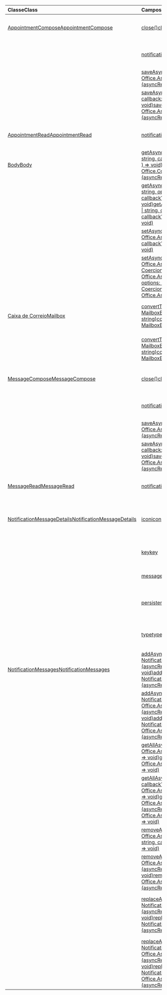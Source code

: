 | <span data-ttu-id="14cbe-101">Classe</span><span class="sxs-lookup"><span data-stu-id="14cbe-101">Class</span></span> | <span data-ttu-id="14cbe-102">Campos</span><span class="sxs-lookup"><span data-stu-id="14cbe-102">Fields</span></span> | <span data-ttu-id="14cbe-103">Descrição</span><span class="sxs-lookup"><span data-stu-id="14cbe-103">Description</span></span> |
|:---|:---|:---|
|[<span data-ttu-id="14cbe-104">AppointmentCompose</span><span class="sxs-lookup"><span data-stu-id="14cbe-104">AppointmentCompose</span></span>](/javascript/api/outlook/outlook.appointmentcompose)|[<span data-ttu-id="14cbe-105">close()</span><span class="sxs-lookup"><span data-stu-id="14cbe-105">close()</span></span>](/javascript/api/outlook/outlook.appointmentcompose#close--)|<span data-ttu-id="14cbe-106">Fecha o item atual que está sendo composto</span><span class="sxs-lookup"><span data-stu-id="14cbe-106">Closes the current item that is being composed</span></span>|
||[<span data-ttu-id="14cbe-107">notificationMessages</span><span class="sxs-lookup"><span data-stu-id="14cbe-107">notificationMessages</span></span>](/javascript/api/outlook/outlook.appointmentcompose#notificationmessages)|<span data-ttu-id="14cbe-108">Obtém as mensagens de notificação de um item.</span><span class="sxs-lookup"><span data-stu-id="14cbe-108">Gets the notification messages for an item.</span></span>|
||[<span data-ttu-id="14cbe-109">saveAsync(callback: (asyncResult: Office.AsyncResult <string> ) => void)</span><span class="sxs-lookup"><span data-stu-id="14cbe-109">saveAsync(callback: (asyncResult: Office.AsyncResult<string>) => void)</span></span>](/javascript/api/outlook/outlook.appointmentcompose#saveasync-callback--asyncresult-)|<span data-ttu-id="14cbe-110">Salva um item de forma assíncrona.</span><span class="sxs-lookup"><span data-stu-id="14cbe-110">Asynchronously saves an item.</span></span>|
||[<span data-ttu-id="14cbe-111">saveAsync(options: Office.AsyncContextOptions, callback: (asyncResult: Office.AsyncResult <string> ) => void)</span><span class="sxs-lookup"><span data-stu-id="14cbe-111">saveAsync(options: Office.AsyncContextOptions, callback: (asyncResult: Office.AsyncResult<string>) => void)</span></span>](/javascript/api/outlook/outlook.appointmentcompose#saveasync-options--callback--asyncresult-)|<span data-ttu-id="14cbe-112">Salva um item de forma assíncrona.</span><span class="sxs-lookup"><span data-stu-id="14cbe-112">Asynchronously saves an item.</span></span>|
|[<span data-ttu-id="14cbe-113">AppointmentRead</span><span class="sxs-lookup"><span data-stu-id="14cbe-113">AppointmentRead</span></span>](/javascript/api/outlook/outlook.appointmentread)|[<span data-ttu-id="14cbe-114">notificationMessages</span><span class="sxs-lookup"><span data-stu-id="14cbe-114">notificationMessages</span></span>](/javascript/api/outlook/outlook.appointmentread#notificationmessages)|<span data-ttu-id="14cbe-115">Obtém as mensagens de notificação de um item.</span><span class="sxs-lookup"><span data-stu-id="14cbe-115">Gets the notification messages for an item.</span></span>|
|[<span data-ttu-id="14cbe-116">Body</span><span class="sxs-lookup"><span data-stu-id="14cbe-116">Body</span></span>](/javascript/api/outlook/outlook.body)|[<span data-ttu-id="14cbe-117">getAsync(coercionType: Office.CoercionType \| string, callback?: (asyncResult: Office.AsyncResult <string> ) => void)</span><span class="sxs-lookup"><span data-stu-id="14cbe-117">getAsync(coercionType: Office.CoercionType \| string, callback?: (asyncResult: Office.AsyncResult<string>) => void)</span></span>](/javascript/api/outlook/outlook.body#getasync-coerciontype--callback--asyncresult-)|<span data-ttu-id="14cbe-118">Retorna o corpo atual em um formato especificado.</span><span class="sxs-lookup"><span data-stu-id="14cbe-118">Returns the current body in a specified format.</span></span>|
||[<span data-ttu-id="14cbe-119">getAsync(coercionType: Office.CoercionType \| string, options: Office.AsyncContextOptions, callback?: (asyncResult: Office.AsyncResult <string> ) => void)</span><span class="sxs-lookup"><span data-stu-id="14cbe-119">getAsync(coercionType: Office.CoercionType \| string, options: Office.AsyncContextOptions, callback?: (asyncResult: Office.AsyncResult<string>) => void)</span></span>](/javascript/api/outlook/outlook.body#getasync-coerciontype--options--callback--asyncresult-)|<span data-ttu-id="14cbe-120">Retorna o corpo atual em um formato especificado.</span><span class="sxs-lookup"><span data-stu-id="14cbe-120">Returns the current body in a specified format.</span></span>|
||[<span data-ttu-id="14cbe-121">setAsync(data: string, callback?: (asyncResult: Office.AsyncResult <void> ) => void)</span><span class="sxs-lookup"><span data-stu-id="14cbe-121">setAsync(data: string, callback?: (asyncResult: Office.AsyncResult<void>) => void)</span></span>](/javascript/api/outlook/outlook.body#setasync-data--callback--asyncresult-)|<span data-ttu-id="14cbe-122">Substitui todo o corpo com o texto especificado.</span><span class="sxs-lookup"><span data-stu-id="14cbe-122">Replaces the entire body with the specified text.</span></span>|
||[<span data-ttu-id="14cbe-123">setAsync(data: string, options: Office.AsyncContextOptions & CoercionTypeOptions, callback?: (asyncResult: Office.AsyncResult <void> ) => void)</span><span class="sxs-lookup"><span data-stu-id="14cbe-123">setAsync(data: string, options: Office.AsyncContextOptions & CoercionTypeOptions, callback?: (asyncResult: Office.AsyncResult<void>) => void)</span></span>](/javascript/api/outlook/outlook.body#setasync-data--options--callback--asyncresult-)|<span data-ttu-id="14cbe-124">Substitui todo o corpo com o texto especificado.</span><span class="sxs-lookup"><span data-stu-id="14cbe-124">Replaces the entire body with the specified text.</span></span>|
|[<span data-ttu-id="14cbe-125">Caixa de Correio</span><span class="sxs-lookup"><span data-stu-id="14cbe-125">Mailbox</span></span>](/javascript/api/outlook/outlook.mailbox)|[<span data-ttu-id="14cbe-126">convertToEwsId(itemId: string, restVersion: MailboxEnums.RestVersion \| string)</span><span class="sxs-lookup"><span data-stu-id="14cbe-126">convertToEwsId(itemId: string, restVersion: MailboxEnums.RestVersion \| string)</span></span>](/javascript/api/outlook/outlook.mailbox#converttoewsid-itemid--restversion-)|<span data-ttu-id="14cbe-127">Converte uma ID de item formatada para REST no formato EWS.</span><span class="sxs-lookup"><span data-stu-id="14cbe-127">Converts an item ID formatted for REST into EWS format.</span></span>|
||[<span data-ttu-id="14cbe-128">convertToRestId(itemId: string, restVersion: MailboxEnums.RestVersion \| string)</span><span class="sxs-lookup"><span data-stu-id="14cbe-128">convertToRestId(itemId: string, restVersion: MailboxEnums.RestVersion \| string)</span></span>](/javascript/api/outlook/outlook.mailbox#converttorestid-itemid--restversion-)|<span data-ttu-id="14cbe-129">Converte uma ID de item formatada para EWS no formato REST.</span><span class="sxs-lookup"><span data-stu-id="14cbe-129">Converts an item ID formatted for EWS into REST format.</span></span>|
|[<span data-ttu-id="14cbe-130">MessageCompose</span><span class="sxs-lookup"><span data-stu-id="14cbe-130">MessageCompose</span></span>](/javascript/api/outlook/outlook.messagecompose)|[<span data-ttu-id="14cbe-131">close()</span><span class="sxs-lookup"><span data-stu-id="14cbe-131">close()</span></span>](/javascript/api/outlook/outlook.messagecompose#close--)|<span data-ttu-id="14cbe-132">Fecha o item atual que está sendo composto</span><span class="sxs-lookup"><span data-stu-id="14cbe-132">Closes the current item that is being composed</span></span>|
||[<span data-ttu-id="14cbe-133">notificationMessages</span><span class="sxs-lookup"><span data-stu-id="14cbe-133">notificationMessages</span></span>](/javascript/api/outlook/outlook.messagecompose#notificationmessages)|<span data-ttu-id="14cbe-134">Obtém as mensagens de notificação de um item.</span><span class="sxs-lookup"><span data-stu-id="14cbe-134">Gets the notification messages for an item.</span></span>|
||[<span data-ttu-id="14cbe-135">saveAsync(callback: (asyncResult: Office.AsyncResult <string> ) => void)</span><span class="sxs-lookup"><span data-stu-id="14cbe-135">saveAsync(callback: (asyncResult: Office.AsyncResult<string>) => void)</span></span>](/javascript/api/outlook/outlook.messagecompose#saveasync-callback--asyncresult-)|<span data-ttu-id="14cbe-136">Salva um item de forma assíncrona.</span><span class="sxs-lookup"><span data-stu-id="14cbe-136">Asynchronously saves an item.</span></span>|
||[<span data-ttu-id="14cbe-137">saveAsync(options: Office.AsyncContextOptions, callback: (asyncResult: Office.AsyncResult <string> ) => void)</span><span class="sxs-lookup"><span data-stu-id="14cbe-137">saveAsync(options: Office.AsyncContextOptions, callback: (asyncResult: Office.AsyncResult<string>) => void)</span></span>](/javascript/api/outlook/outlook.messagecompose#saveasync-options--callback--asyncresult-)|<span data-ttu-id="14cbe-138">Salva um item de forma assíncrona.</span><span class="sxs-lookup"><span data-stu-id="14cbe-138">Asynchronously saves an item.</span></span>|
|[<span data-ttu-id="14cbe-139">MessageRead</span><span class="sxs-lookup"><span data-stu-id="14cbe-139">MessageRead</span></span>](/javascript/api/outlook/outlook.messageread)|[<span data-ttu-id="14cbe-140">notificationMessages</span><span class="sxs-lookup"><span data-stu-id="14cbe-140">notificationMessages</span></span>](/javascript/api/outlook/outlook.messageread#notificationmessages)|<span data-ttu-id="14cbe-141">Obtém as mensagens de notificação de um item.</span><span class="sxs-lookup"><span data-stu-id="14cbe-141">Gets the notification messages for an item.</span></span>|
|[<span data-ttu-id="14cbe-142">NotificationMessageDetails</span><span class="sxs-lookup"><span data-stu-id="14cbe-142">NotificationMessageDetails</span></span>](/javascript/api/outlook/outlook.notificationmessagedetails)|[<span data-ttu-id="14cbe-143">icon</span><span class="sxs-lookup"><span data-stu-id="14cbe-143">icon</span></span>](/javascript/api/outlook/outlook.notificationmessagedetails#icon)|<span data-ttu-id="14cbe-144">Uma referência a um ícone definido no manifesto na seção `Resources`.</span><span class="sxs-lookup"><span data-stu-id="14cbe-144">A reference to an icon that is defined in the manifest in the `Resources` section.</span></span>|
||[<span data-ttu-id="14cbe-145">key</span><span class="sxs-lookup"><span data-stu-id="14cbe-145">key</span></span>](/javascript/api/outlook/outlook.notificationmessagedetails#key)|<span data-ttu-id="14cbe-146">O identificador para a mensagem de notificação.</span><span class="sxs-lookup"><span data-stu-id="14cbe-146">The identifier for the notification message.</span></span>|
||[<span data-ttu-id="14cbe-147">message</span><span class="sxs-lookup"><span data-stu-id="14cbe-147">message</span></span>](/javascript/api/outlook/outlook.notificationmessagedetails#message)|<span data-ttu-id="14cbe-148">texto da mensagem de notificação.</span><span class="sxs-lookup"><span data-stu-id="14cbe-148">The text of the notification message.</span></span>|
||[<span data-ttu-id="14cbe-149">persistent</span><span class="sxs-lookup"><span data-stu-id="14cbe-149">persistent</span></span>](/javascript/api/outlook/outlook.notificationmessagedetails#persistent)|<span data-ttu-id="14cbe-150">Especifica se a mensagem deve ser persistente.</span><span class="sxs-lookup"><span data-stu-id="14cbe-150">Specifies if the message should be persistent.</span></span>|
||[<span data-ttu-id="14cbe-151">type</span><span class="sxs-lookup"><span data-stu-id="14cbe-151">type</span></span>](/javascript/api/outlook/outlook.notificationmessagedetails#type)|<span data-ttu-id="14cbe-152">Especifica a `ItemNotificationMessageType` mensagem.</span><span class="sxs-lookup"><span data-stu-id="14cbe-152">Specifies the `ItemNotificationMessageType` of message.</span></span>|
|[<span data-ttu-id="14cbe-153">NotificationMessages</span><span class="sxs-lookup"><span data-stu-id="14cbe-153">NotificationMessages</span></span>](/javascript/api/outlook/outlook.notificationmessages)|[<span data-ttu-id="14cbe-154">addAsync(key: string, JSONmessage: NotificationMessageDetails, callback?: (asyncResult: Office.AsyncResult <void> ) => void)</span><span class="sxs-lookup"><span data-stu-id="14cbe-154">addAsync(key: string, JSONmessage: NotificationMessageDetails, callback?: (asyncResult: Office.AsyncResult<void>) => void)</span></span>](/javascript/api/outlook/outlook.notificationmessages#addasync-key--jsonmessage--callback--asyncresult-)|<span data-ttu-id="14cbe-155">Adiciona uma notificação a um item.</span><span class="sxs-lookup"><span data-stu-id="14cbe-155">Adds a notification to an item.</span></span>|
||[<span data-ttu-id="14cbe-156">addAsync(key: string, JSONmessage: NotificationMessageDetails, options: Office.AsyncContextOptions, callback?: (asyncResult: Office.AsyncResult <void> ) => void)</span><span class="sxs-lookup"><span data-stu-id="14cbe-156">addAsync(key: string, JSONmessage: NotificationMessageDetails, options: Office.AsyncContextOptions, callback?: (asyncResult: Office.AsyncResult<void>) => void)</span></span>](/javascript/api/outlook/outlook.notificationmessages#addasync-key--jsonmessage--options--callback--asyncresult-)|<span data-ttu-id="14cbe-157">Adiciona uma notificação a um item.</span><span class="sxs-lookup"><span data-stu-id="14cbe-157">Adds a notification to an item.</span></span>|
||<span data-ttu-id="14cbe-158">[getAllAsync(callback?: (asyncResult: Office.AsyncResult<NotificationMessageDetails[]>) => void)](/javascript/api/outlook/outlook.notificationmessages#getallasync-callback--asyncresult-)</span><span class="sxs-lookup"><span data-stu-id="14cbe-158">[getAllAsync(callback?: (asyncResult: Office.AsyncResult<NotificationMessageDetails[]>) => void)](/javascript/api/outlook/outlook.notificationmessages#getallasync-callback--asyncresult-)</span></span>|<span data-ttu-id="14cbe-159">Retorna todas as chaves e mensagens de um item.</span><span class="sxs-lookup"><span data-stu-id="14cbe-159">Returns all keys and messages for an item.</span></span>|
||<span data-ttu-id="14cbe-160">[getAllAsync(options: Office.AsyncContextOptions, callback?: (asyncResult: Office.AsyncResult<NotificationMessageDetails[]>) => void)](/javascript/api/outlook/outlook.notificationmessages#getallasync-options--callback--asyncresult-)</span><span class="sxs-lookup"><span data-stu-id="14cbe-160">[getAllAsync(options: Office.AsyncContextOptions, callback?: (asyncResult: Office.AsyncResult<NotificationMessageDetails[]>) => void)](/javascript/api/outlook/outlook.notificationmessages#getallasync-options--callback--asyncresult-)</span></span>|<span data-ttu-id="14cbe-161">Retorna todas as chaves e mensagens de um item.</span><span class="sxs-lookup"><span data-stu-id="14cbe-161">Returns all keys and messages for an item.</span></span>|
||[<span data-ttu-id="14cbe-162">removeAsync(key: string, callback?: (asyncResult: Office.AsyncResult <void> ) => void)</span><span class="sxs-lookup"><span data-stu-id="14cbe-162">removeAsync(key: string, callback?: (asyncResult: Office.AsyncResult<void>) => void)</span></span>](/javascript/api/outlook/outlook.notificationmessages#removeasync-key--callback--asyncresult-)|<span data-ttu-id="14cbe-163">Obtém uma mensagem de notificação de um item.</span><span class="sxs-lookup"><span data-stu-id="14cbe-163">Removes a notification message for an item.</span></span>|
||[<span data-ttu-id="14cbe-164">removeAsync(key: string, options: Office.AsyncContextOptions, callback?: (asyncResult: Office.AsyncResult <void> ) => void)</span><span class="sxs-lookup"><span data-stu-id="14cbe-164">removeAsync(key: string, options: Office.AsyncContextOptions, callback?: (asyncResult: Office.AsyncResult<void>) => void)</span></span>](/javascript/api/outlook/outlook.notificationmessages#removeasync-key--options--callback--asyncresult-)|<span data-ttu-id="14cbe-165">Obtém uma mensagem de notificação de um item.</span><span class="sxs-lookup"><span data-stu-id="14cbe-165">Removes a notification message for an item.</span></span>|
||[<span data-ttu-id="14cbe-166">replaceAsync(key: string, JSONmessage: NotificationMessageDetails, callback?: (asyncResult: Office.AsyncResult <void> ) => void)</span><span class="sxs-lookup"><span data-stu-id="14cbe-166">replaceAsync(key: string, JSONmessage: NotificationMessageDetails, callback?: (asyncResult: Office.AsyncResult<void>) => void)</span></span>](/javascript/api/outlook/outlook.notificationmessages#replaceasync-key--jsonmessage--callback--asyncresult-)|<span data-ttu-id="14cbe-167">Substitui uma mensagem de notificação que tenha uma determinada chave com outra mensagem.</span><span class="sxs-lookup"><span data-stu-id="14cbe-167">Replaces a notification message that has a given key with another message.</span></span>|
||[<span data-ttu-id="14cbe-168">replaceAsync(key: string, JSONmessage: NotificationMessageDetails, options: Office.AsyncContextOptions, callback?: (asyncResult: Office.AsyncResult <void> ) => void)</span><span class="sxs-lookup"><span data-stu-id="14cbe-168">replaceAsync(key: string, JSONmessage: NotificationMessageDetails, options: Office.AsyncContextOptions, callback?: (asyncResult: Office.AsyncResult<void>) => void)</span></span>](/javascript/api/outlook/outlook.notificationmessages#replaceasync-key--jsonmessage--options--callback--asyncresult-)|<span data-ttu-id="14cbe-169">Substitui uma mensagem de notificação que tenha uma determinada chave com outra mensagem.</span><span class="sxs-lookup"><span data-stu-id="14cbe-169">Replaces a notification message that has a given key with another message.</span></span>|
